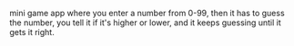 mini game app where you enter a number from 0-99, then it has to guess the number, you tell it if it's higher or lower, and it keeps guessing until it gets it right.
